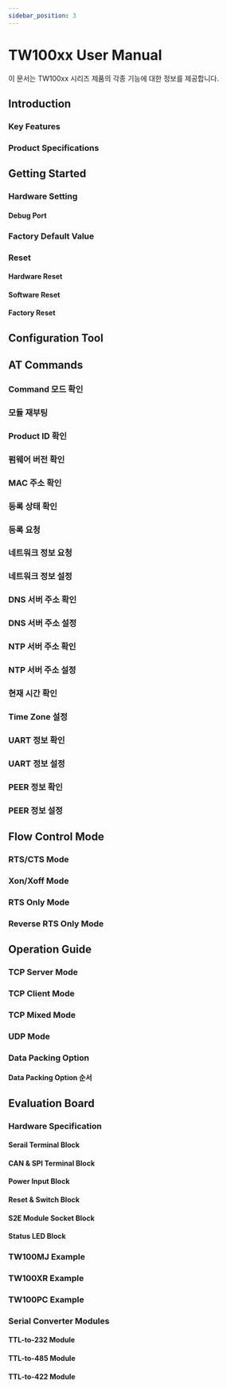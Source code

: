 ```yaml
---
sidebar_position: 3
---
```

# TW100xx User Manual

이 문서는 TW100xx 시리즈 제품의 각종 기능에 대한 정보를 제공합니다.

## Introduction
### Key Features
### Product Specifications
## Getting Started
### Hardware Setting
#### Debug Port
### Factory Default Value
### Reset
#### Hardware Reset
#### Software Reset
#### Factory Reset
## Configuration Tool
## AT Commands
### Command 모드 확인
### 모듈 재부팅
### Product ID 확인
### 펌웨어 버전 확인
### MAC 주소 확인
### 등록 상태 확인
### 등록 요청
### 네트워크 정보 요청
### 네트워크 정보 설정
### DNS 서버 주소 확인
### DNS 서버 주소 설정
### NTP 서버 주소 확인
### NTP 서버 주소 설정
### 현재 시간 확인
### Time Zone 설정
### UART 정보 확인
### UART 정보 설정
### PEER 정보 확인
### PEER 정보 설정
## Flow Control Mode
### RTS/CTS Mode
### Xon/Xoff Mode
### RTS Only Mode
### Reverse RTS Only Mode
## Operation Guide
### TCP Server Mode
### TCP Client Mode
### TCP Mixed Mode
### UDP Mode
### Data Packing Option
#### Data Packing Option 순서
## Evaluation Board
### Hardware Specification
#### Serail Terminal Block
#### CAN & SPI Terminal Block
#### Power Input Block
#### Reset & Switch Block
#### S2E Module Socket Block
#### Status LED Block
### TW100MJ Example
### TW100XR Example
### TW100PC Example
### Serial Converter Modules
#### TTL-to-232 Module
#### TTL-to-485 Module
#### TTL-to-422 Module

